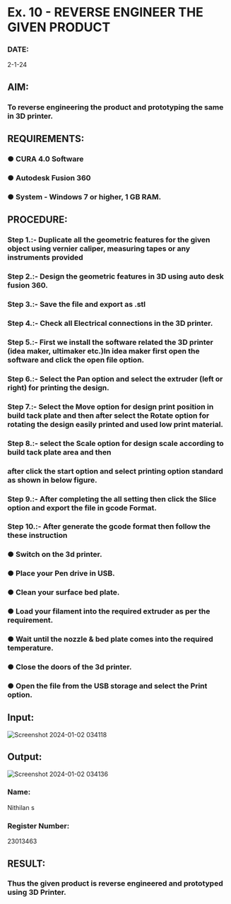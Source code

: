 # Ex. 10 - REVERSE ENGINEER THE GIVEN PRODUCT

### DATE: 
2-1-24

## AIM: 
### To reverse engineering the product and prototyping the same in 3D printer.

## REQUIREMENTS:
### ●	CURA 4.0 Software
### ●	 Autodesk Fusion 360
### ●	 System - Windows 7 or higher, 1 GB RAM.

## PROCEDURE:
### Step 1.:- Duplicate all the geometric features for the given object using vernier caliper, measuring tapes or any instruments provided
### Step 2.:- Design the geometric features in 3D using auto desk fusion 360.
### Step 3.:- Save the file and export as .stl
### Step 4.:- Check all Electrical connections in the 3D printer.
### Step 5.:- First we install the software related the 3D printer (idea maker, ultimaker etc.)In idea maker first open the software and click the open file option.
### Step 6.:- Select the Pan option and select the extruder (left or right) for printing the design.
### Step 7.:- Select the Move option for design print position in build tack plate and then after select the Rotate option for rotating the design easily printed and used low print material.
### Step 8.:- select the Scale option for design scale according to build tack plate area and then
### after click the start option and select printing option standard as shown in below figure.
### Step 9.:- After completing the all setting then click the Slice option and export the file in gcode Format.
### Step 10.:- After generate the gcode format then follow the these instruction 
  ###   ●	Switch on the 3d printer.
  ###   ●	Place your Pen drive in USB.
  ###   ●	Clean your surface bed plate.
  ###   ●	Load your filament into the required extruder as per the requirement.
  ###   ●	Wait until the nozzle & bed plate comes into the required temperature.
  ###   ●	Close the doors of the 3d printer.
  ###   ●	Open the file from the USB storage and select the Print option.

## Input:
![Screenshot 2024-01-02 034118](https://github.com/nithilans060306/Ex.-10---REVERSE-ENGINEER-THE-GIVEN-PRODUCT/assets/147473026/8423b7d3-228d-4e2e-9716-b60d0cb39015)
## Output:
![Screenshot 2024-01-02 034136](https://github.com/nithilans060306/Ex.-10---REVERSE-ENGINEER-THE-GIVEN-PRODUCT/assets/147473026/ec0041f9-ba09-4cfd-b6db-4ee108c0309a)
### Name:
Nithilan s
### Register Number:
23013463
## RESULT:
###   Thus the given product is reverse engineered and prototyped using 3D Printer.
